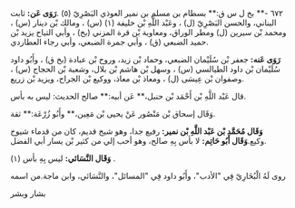 ٦٧٢ -** بخ ل س ق:** بسطام بن مسلم بن نمير العوذي البَصْرِيّ (٥) .**رَوَى عَن:** ثابت البناني، والحسن البَصْرِيّ (ل) ، وعَبْد اللَّهِ بْن خليفة (١) (س) ، ومالك بْن دينار (س) ، ومحمد بْن سيرين (ل) ومطر الوراق، ومعاوية بْن قرة المزني (بخ) ، وأبي التياح يزيد بْن حميد الضبعي (ق) ، وأبي جمرة الضبعي، وأبي رجاء العطاردي.

**رَوَى عَنه:** جعفر بْن سُلَيْمان الضبعي، وحماد بْن زيد، وروح بْن عبادة (بخ ق) ، وأَبُو داود سُلَيْمان بْن داود الطيالسي (س) ، وسهل بْن هاشم بْن بلال، وشعبة بْن الحجاج (س) ، وصفوان بْن عِيسَى (ل) ، ومعاذ بْن معاذ، ووكيع بْن الجراح، ويزيد بْن زريع.

قال عَبْد اللَّهِ بْن أَحْمَد بْن حنبل،** عَن أبيه:** صالح الحديث: ليس به بأس.

وَقَال إسحاق بْن مَنْصُور عَنْ يحيى بْن مَعِين،** وأَبُو زُرْعَة:** ثقة.

**وَقَال مُحَمَّد بْن عَبْد اللَّهِ بْن نمير:** رفيع جدا، وهو شيخ قديم، كان من قدماء شيوخ وكيع.**وَقَال أَبُو حَاتِم:** لا بأس بِهِ صالح، وهو أحب إلي من كثير بْن يسار أبي الفضل.

**وَقَال النَّسَائي:** ليس بِهِ بأس (١) .

روى لَهُ الْبُخَارِيّ فِي "الأدب"، وأَبُو داود فِي "المسائل"، والنَّسَائي، وابن ماجة.من اسمه

بشار وبشر